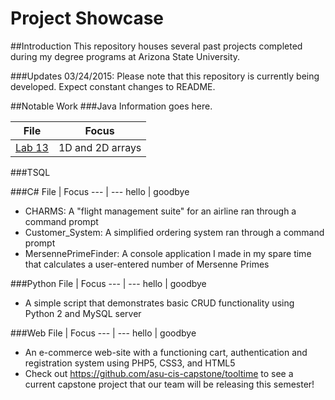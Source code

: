 # Project Showcase

##Introduction
This repository houses several past projects completed during my degree programs at Arizona State University.

###Updates
03/24/2015: Please note that this repository is currently being developed. Expect constant changes to README.

##Notable Work
###Java
Information goes here.

File | Focus
--- | ---
[Lab 13](Java/Labs/Lab13.java) | 1D and 2D arrays

###TSQL


###C\# 
File | Focus
--- | ---
hello | goodbye
* CHARMS: A "flight management suite" for an airline ran through a command prompt
* Customer_System: A simplified ordering system ran through a command prompt
* MersennePrimeFinder: A console application I made in my spare time that calculates a user-entered number of Mersenne Primes

###Python
File | Focus
--- | ---
hello | goodbye
* A simple script that demonstrates basic CRUD functionality using Python 2 and MySQL server

###Web
File | Focus
--- | ---
hello | goodbye
* An e-commerce web-site with a functioning cart, authentication and registration system using PHP5, CSS3, and HTML5
* Check out https://github.com/asu-cis-capstone/tooltime to see a current capstone project that our team will be releasing this semester!
